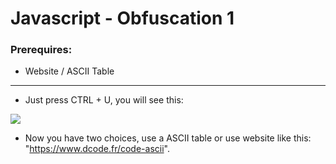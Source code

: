 # Javascript - Obfuscation 1

### Prerequires:

- Website / ASCII Table

-----------------

- Just press CTRL + U, you will see this:

<img src="https://cdn.discordapp.com/attachments/698984879823519827/774999200948813844/unknown.png">

- Now you have two choices, use a ASCII table or use website like this: "https://www.dcode.fr/code-ascii".
